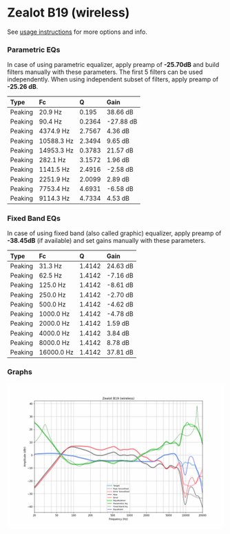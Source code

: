 # Zealot B19 (wireless)
See [usage instructions](https://github.com/jaakkopasanen/AutoEq#usage) for more options and info.

### Parametric EQs
In case of using parametric equalizer, apply preamp of **-25.70dB** and build filters manually
with these parameters. The first 5 filters can be used independently.
When using independent subset of filters, apply preamp of **-25.26 dB**.

| Type    | Fc         |      Q | Gain      |
|:--------|:-----------|:-------|:----------|
| Peaking | 20.9 Hz    | 0.195  | 38.66 dB  |
| Peaking | 90.4 Hz    | 0.2364 | -27.88 dB |
| Peaking | 4374.9 Hz  | 2.7567 | 4.36 dB   |
| Peaking | 10588.3 Hz | 2.3494 | 9.65 dB   |
| Peaking | 14953.3 Hz | 0.3783 | 21.57 dB  |
| Peaking | 282.1 Hz   | 3.1572 | 1.96 dB   |
| Peaking | 1141.5 Hz  | 2.4916 | -2.58 dB  |
| Peaking | 2251.9 Hz  | 2.0099 | 2.89 dB   |
| Peaking | 7753.4 Hz  | 4.6931 | -6.58 dB  |
| Peaking | 9114.3 Hz  | 4.7334 | 4.53 dB   |

### Fixed Band EQs
In case of using fixed band (also called graphic) equalizer, apply preamp of **-38.45dB**
(if available) and set gains manually with these parameters.

| Type    | Fc         |      Q | Gain     |
|:--------|:-----------|:-------|:---------|
| Peaking | 31.3 Hz    | 1.4142 | 24.63 dB |
| Peaking | 62.5 Hz    | 1.4142 | -7.16 dB |
| Peaking | 125.0 Hz   | 1.4142 | -8.61 dB |
| Peaking | 250.0 Hz   | 1.4142 | -2.70 dB |
| Peaking | 500.0 Hz   | 1.4142 | -4.62 dB |
| Peaking | 1000.0 Hz  | 1.4142 | -4.78 dB |
| Peaking | 2000.0 Hz  | 1.4142 | 1.59 dB  |
| Peaking | 4000.0 Hz  | 1.4142 | 3.84 dB  |
| Peaking | 8000.0 Hz  | 1.4142 | 8.78 dB  |
| Peaking | 16000.0 Hz | 1.4142 | 37.81 dB |

### Graphs
![](./Zealot%20B19%20(wireless).png)